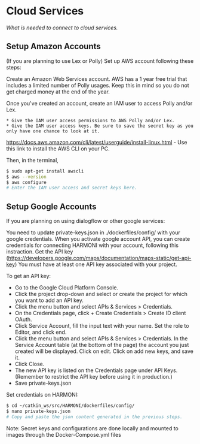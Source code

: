 # Cloud Services

_What is needed to connect to cloud services._

## Setup Amazon Accounts
(If you are planning to use Lex or Polly) Set up AWS account following these steps: 

Create an Amazon Web Services account. AWS has a 1 year free trial that includes a limited number of Polly usages.
Keep this in mind so you do not get charged money at the end of the year.

Once you've created an account, create an IAM user to access Polly and/or Lex.

    * Give the IAM user access permissions to AWS Polly and/or Lex.
    * Give the IAM user access keys. Be sure to save the secret key as you only have one chance to look at it.
    
https://docs.aws.amazon.com/cli/latest/userguide/install-linux.html - Use this link to install the AWS CLI on your PC.

Then, in the terminal,
```bash
$ sudo apt-get install awscli
$ aws --version
$ aws configure
# Enter the IAM user access and secret keys here.
```

## Setup Google Accounts
If you are planning on using dialogflow or other google services:

You need to update private-keys.json in ./dockerfiles/config/ with your google credentials.
When you activate google account API, you can create credentials for connecting HARMONI with your account, following this instraction.
Get the API key (https://developers.google.com/maps/documentation/maps-static/get-api-key)
You must have at least one API key associated with your project.

To get an API key:

* Go to the Google Cloud Platform Console.
* Click the project drop-down and select or create the project for which you want to add an API key.
* Click the menu button and select APIs & Services > Credentials.
* On the Credentials page, click + Create Credentials > Create ID client OAuth.
* Click Service Account, fill the input text with your name. Set the role to Editor, and click end.
* Click the menu button and select APIs & Services > Credentials. In the Service Account table (at the bottom of the page) the account you just created will be displayed. Click on edit. Click on add new keys, and save it.
* Click Close.
* The new API key is listed on the Credentials page under API Keys.
(Remember to restrict the API key before using it in production.)
* Save private-keys.json

Set credentials on HARMONI:

```bash
$ cd ~/catkin_ws/src/HARMONI/dockerfiles/config/
$ nano private-keys.json
# Copy and paste the json content generated in the previous steps.
```

Note: Secret keys and configurations are done locally and mounted to images through the Docker-Compose.yml files